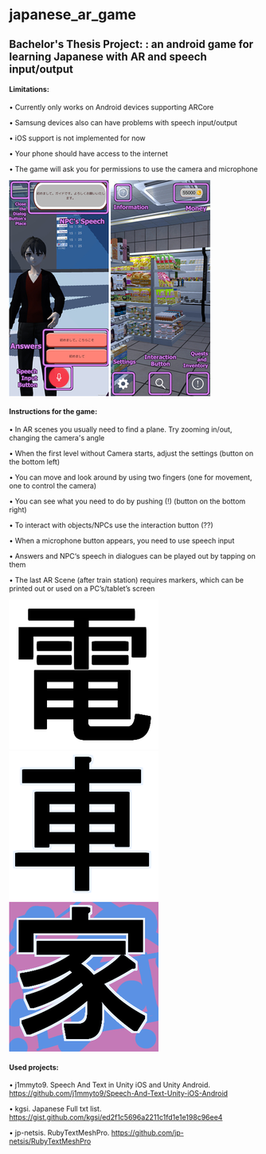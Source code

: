 ﻿# japanese_ar_game

## Bachelor's Thesis Project: : an android game for learning Japanese with AR and speech input/output

#### Limitations: 
• Currently only works on Android devices supporting ARCore

• Samsung devices also can have problems with speech input/output

• iOS support is not implemented for now

• Your phone should have access to the internet

• The game will ask you for permissions to use the camera and microphone


![UI Dialog](/readme_images/game_dialog_guide.jpg) ![Normal UI](/readme_images/game_shop2.jpg)

#### Instructions for the game:
• In AR scenes you usually need to find a plane. Try zooming in/out, changing the camera's angle

• When the first level without Camera starts, adjust the settings (button on the bottom left)

• You can move and look around by using two fingers (one for movement, one to control the camera)

• You can see what you need to do by pushing (!) (button on the bottom right)

• To interact with objects/NPCs use the interaction button (??)

• When a microphone button appears, you need to use speech input

• Answers and NPC‘s speech in dialogues can be played out by tapping on them

• The last AR Scene (after train station) requires markers, which can be printed out or used on a PC’s/tablet’s screen

![Marker 1](/readme_images/Tracker1.png) ![Marker 2](/readme_images/Tracker2.png)![Marker 3](/readme_images/Tracker3.png)


#### Used projects:
• j1mmyto9. Speech And Text in Unity iOS and Unity Android. https://github.com/j1mmyto9/Speech-And-Text-Unity-iOS-Android

• kgsi. Japanese Full txt list. https://gist.github.com/kgsi/ed2f1c5696a2211c1fd1e1e198c96ee4

• jp-netsis. RubyTextMeshPro. https://github.com/jp-netsis/RubyTextMeshPro


